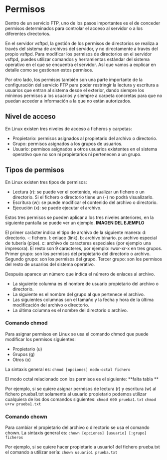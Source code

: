 # Permisos 
Dentro de un servicio FTP, uno de los pasos importantes es el de conceder permisos determinados para controlar el acceso al servidor o a los diferentes directorios.

En el servidor vsftpd, la gestión de los permisos de directorios se realiza a través del sistema de archivos del servidor, y no directamente a través del propio vsftpd. Para modificar los permisos de directorios en el servidor vsftpd, puedes utilizar comandos y herramientas estándar del sistema operativo en el que se encuentra el servidor.  Así que vamos a explicar en detalle como se gestionan estos permisos.


Por otro lado, los permisos también son una parte importante de la configuración del servicio FTP para poder restringir la lectura y escritura a usuarios que entran al sistema desde el exterior, dando siempre los mínimos permisos a los usuarios y siempre a carpeta concretas para que no puedan acceder a información a la que no están autorizados.

## Nivel de acceso

En Linux existen tres niveles de acceso a ficheros y carpetas:
- Propietario: permisos asignados al propietario del archivo o directorio.
- Grupo: permisos asignados a los grupos de usuarios.
- Usuario: permisos asignados a otros usuarios existentes en el sistema operativo que no son ni propietarios ni pertenecen a un grupo.

## Tipos de permisos

En Linux existen tres tipos de permisos:
- Lectura (r): se puede ver el contenido, visualizar un fichero o un directorio. Si el fichero o directorio tiene un (-) no podrá visualizarlo.
- Escritura (w): se puede modificar el contenido del archivo o directorio.
- Ejecución (x): se puede ejecutar el archivo.

Estos tres permisos se pueden aplicar a los tres niveles anteriores, en la siguiente pantalla se puede ver un ejemplo.
**IMAGEN DEL EJEMPLO**

El primer carácter indica el tipo de archivo de la siguiente manera: d: directorio.
-: fichero.
l: enlace (link).
b: archivo binario.
p: archivo especial de tubería (pipe).
c: archivo de caracteres especiales (por ejemplo una impresora).
El resto son 9 caracteres, por ejemplo: rwxr-xr-x en tres grupos.
Primer grupo: son los permisos del propietario del directorio o archivo.
Segundo grupo: son los permisos del grupo.
Tercer grupo: son los permisos del resto de usuarios del sistema operativo.

Después aparece un número que indica el número de enlaces al archivo.
- La siguiente columna es el nombre de usuario propietario del archivo o directorio.
- La siguiente es el nombre del grupo al que pertenece el archivo.
- Las siguientes columnas son el tamaño y la fecha y hora de la última modificación del archivo o directorio.
- La última columna es el nombre del directorio o archivo.

### Comando chmod
Para asignar permisos en Linux se usa el comando chmod que puede modificar los permisos siguientes:
- Propietario (u) 
- Grupos (g)
- Otros (o)

La sintaxis general es: 
`
chmod [opciones] modo-octal fichero
`

El modo octal relacionado con los permisos es el siguiente:
**falta tabla **
 

Por ejemplo, si se quiere asignar permisos de lectura (r) y escritura (w) al fichero prueba1.txt solamente al usuario propietario podemos utilizar cualquiera de los dos comandos siguientes:
`chmod 600 prueba1.txt` 
`chmod u+rw prueba1.txt`

### Comando chown

Para cambiar el propietario del archivo o directorio se usa el comando chown. La sintaxis general es: 
`chown [opciones] [usuario] [:grupo] ficheros`

Por ejemplo, si se quiere hacer propietario a usuario1 del fichero prueba.txt el comando a utilizar sería: `chown usuario1 prueba.txt`



